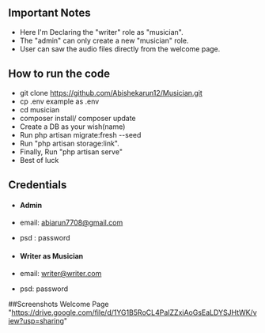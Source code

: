 ## Important Notes
- Here I'm Declaring the "writer" role as "musician".
- The "admin" can only create a new "musician" role.
- User can saw the audio files directly from the welcome page.

## How to run the code
- git clone https://github.com/Abishekarun12/Musician.git
- cp .env example as .env
- cd musician
- composer install/ composer update
- Create a DB as your wish(name)
- Run php artisan migrate:fresh --seed
- Run "php artisan storage:link".
- Finally, Run "php artisan serve"
- Best of luck 


## Credentials
- #### Admin
- email: abiarun7708@gmail.com
- psd : password

- #### Writer as Musician
- email: writer@writer.com
- psd: password

##Screenshots
Welcome Page "https://drive.google.com/file/d/1YG1B5RoCL4PaIZZxiAoGsEaLDYSJHtWK/view?usp=sharing"

